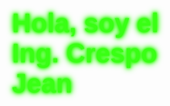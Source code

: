 <style>
        .neon-text {
            font-family: Arial, sans-serif;
            font-size: 36px;
            color: #39ff14; /* Neon green color */
            text-shadow: 0 0 5px #39ff14, 0 0 10px #39ff14, 0 0 15px #39ff14, 0 0 20px #39ff14;
        }
    </style>
 
 <div class="neon-text">
        <h1>Hola, soy el Ing. Crespo Jean</h1>
    </div>

<!--
**lilINGCrespo/lilINGCrespo** is a ✨ _special_ ✨ repository because its `README.md` (this file) appears on your GitHub profile.

Here are some ideas to get you started:

- 🔭 I’m currently working on ...
- 🌱 I’m currently learning ...
- 👯 I’m looking to collaborate on ...
- 🤔 I’m looking for help with ...
- 💬 Ask me about ...
- 📫 How to reach me: ...
- 😄 Pronouns: ...
- ⚡ Fun fact: ...
-->
